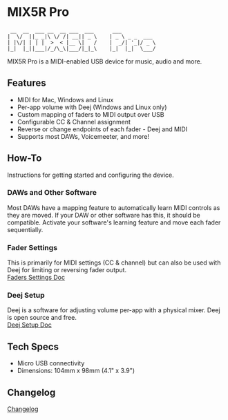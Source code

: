 # MIX5R Pro

```text
 __  __  ___ __  __ ___  ___      ___           
|  \/  ||_ _|\ \/ /| __|| _ \    | _ \ _ _  ___ 
| |\/| | | |  >  < |__ \|   /    |  _/| '_|/ _ \
|_|  |_||___|/_/\_\|___/|_|_\    |_|  |_|  \___/

```

MIX5R Pro is a MIDI-enabled USB device for music, audio and more.  

## Features

* MIDI for Mac, Windows and Linux
* Per-app volume with Deej (Windows and Linux only)
* Custom mapping of faders to MIDI output over USB
* Configurable CC & Channel assignment
* Reverse or change endpoints of each fader - Deej and MIDI
* Supports most DAWs, Voicemeeter, and more!

## How-To

Instructions for getting started and configuring the device.

### DAWs and Other Software

Most DAWs have a mapping feature to automatically learn MIDI controls as they are moved. If your DAW or other software has this, it should be compatible. Activate your software's learning feature and move each fader sequentially.

<!-- # Voicemeeter
TODO: add steps for "learn" feature in Voicemeeter
 -->

### Fader Settings

This is primarily for MIDI settings (CC & channel) but can also be used with Deej for limiting or reversing fader output.  
[Faders Settings Doc](../Docs/reassign%20MIDI%20via%20serial.md)  

### Deej Setup

Deej is a software for adjusting volume per-app with a physical mixer. Deej is open source and free.  
[Deej Setup Doc](../Docs/deej%20setup%20doc.md)  

## Tech Specs

* Micro USB connectivity
* Dimensions: 104mm x 98mm (4.1" x 3.9")

## Changelog

[Changelog](../Docs/changelog.md)
